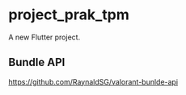# project_prak_tpm

A new Flutter project.

## Bundle API

https://github.com/RaynaldSG/valorant-bunlde-api
